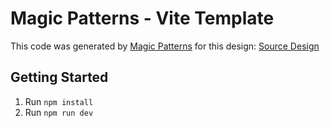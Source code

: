 # Magic Patterns - Vite Template

This code was generated by [Magic Patterns](https://magicpatterns.com) for this design: [Source Design](https://www.magicpatterns.com/c/fr9kds7ljt9ipsff6ftxan)

## Getting Started

1. Run `npm install`
2. Run `npm run dev`
